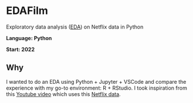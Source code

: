 # EDAFilm
Exploratory data analysis ([EDA](https://en.wikipedia.org/wiki/Exploratory_data_analysis)) on Netflix data in Python

**Language: Python**

**Start: 2022**

## Why
I wanted to do an EDA using Python + Jupyter + VSCode and compare the experience with my go-to environment: R + RStudio. I took inspiration from this [Youtube video](https://www.youtube.com/watch?v=E-q24gS8cqg) which uses this [Netflix data](https://www.kaggle.com/datasets/shivamb/netflix-shows).
